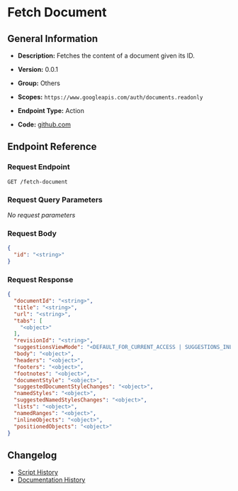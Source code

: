 <!-- BEGIN GENERATED CONTENT -->
# Fetch Document

## General Information

- **Description:** Fetches the content of a document given its ID.

- **Version:** 0.0.1
- **Group:** Others
- **Scopes:** `https://www.googleapis.com/auth/documents.readonly`
- **Endpoint Type:** Action
- **Code:** [github.com](https://github.com/NangoHQ/integration-templates/tree/main/integrations/google-docs/actions/fetch-document.ts)


## Endpoint Reference

### Request Endpoint

`GET /fetch-document`

### Request Query Parameters

_No request parameters_

### Request Body

```json
{
  "id": "<string>"
}
```

### Request Response

```json
{
  "documentId": "<string>",
  "title": "<string>",
  "url": "<string>",
  "tabs": [
    "<object>"
  ],
  "revisionId": "<string>",
  "suggestionsViewMode": "<DEFAULT_FOR_CURRENT_ACCESS | SUGGESTIONS_INLINE | PREVIEW_SUGGESTIONS_ACCEPTED\t| PREVIEW_WITHOUT_SUGGESTIONS>",
  "body": "<object>",
  "headers": "<object>",
  "footers": "<object>",
  "footnotes": "<object>",
  "documentStyle": "<object>",
  "suggestedDocumentStyleChanges": "<object>",
  "namedStyles": "<object>",
  "suggestedNamedStylesChanges": "<object>",
  "lists": "<object>",
  "namedRanges": "<object>",
  "inlineObjects": "<object>",
  "positionedObjects": "<object>"
}
```

## Changelog

- [Script History](https://github.com/NangoHQ/integration-templates/commits/main/integrations/google-docs/actions/fetch-document.ts)
- [Documentation History](https://github.com/NangoHQ/integration-templates/commits/main/integrations/google-docs/actions/fetch-document.md)

<!-- END  GENERATED CONTENT -->

